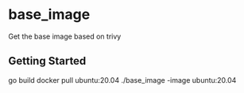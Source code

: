 # base_image
Get the base image based on trivy

 
## Getting Started
 
go build
docker pull ubuntu:20.04
./base_image   -image ubuntu:20.04
 
